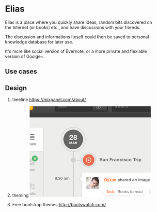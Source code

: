 Elias
=====

Elias is a place where you quickly share ideas, random bits discovered on the Internet (or books) etc., and have discussions with your friends.

The discussion and informations iteself could then be saved to personal knowledge database for later use.

It's more like social version of Evernote, or a more private and flexiable version of Goolge+.


## Use cases


## Design

1. timeline
https://mixpanel.com/about/

2. theming
![From dribble](design.png)

3. Free bootstrap themes
http://bootswatch.com/
